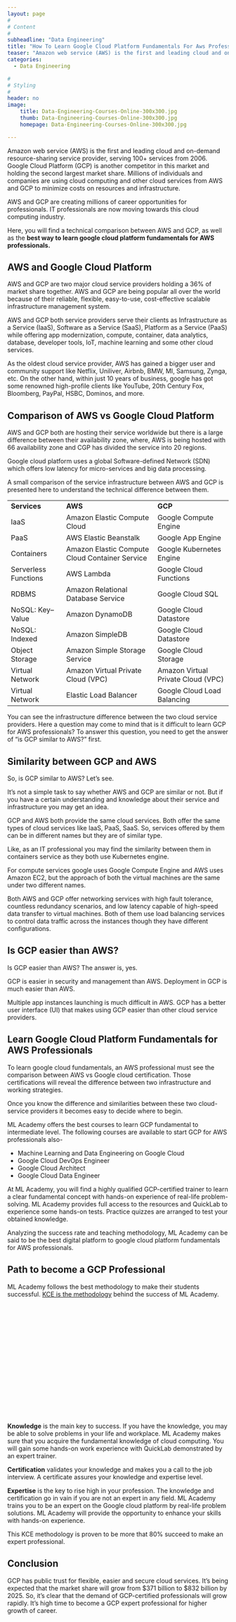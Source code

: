 ```yaml
---
layout: page
#
# Content
#
subheadline: "Data Engineering"
title: "How To Learn Google Cloud Platform Fundamentals For Aws Professionals"
teaser: "Amazon web service (AWS) is the first and leading cloud and on-demand resource-sharing service provider, serving 100+ services from 2006. Google Cloud Platform (GCP) is another competitor in this market and holding the second largest market share. M"
categories:
  - Data Engineering

#
# Styling
#
header: no
image:
    title: Data-Engineering-Courses-Online-300x300.jpg
    thumb: Data-Engineering-Courses-Online-300x300.jpg
    homepage: Data-Engineering-Courses-Online-300x300.jpg

---
```


Amazon web service (AWS) is the first and leading cloud and on-demand resource-sharing service provider, serving 100+ services from 2006. Google Cloud Platform (GCP) is another competitor in this market and holding the second largest market share. Millions of individuals and companies are using cloud computing and other cloud services from AWS and GCP to minimize costs on resources and infrastructure.


AWS and GCP are creating millions of career opportunities for professionals. IT professionals are now moving towards this cloud computing industry.


Here, you will find a technical comparison between AWS and GCP, as well as the **best way to learn google cloud platform fundamentals for AWS professionals.**


**AWS and Google Cloud Platform**
---------------------------------


AWS and GCP are two major cloud service providers holding a 36% of market share together. AWS and GCP are being popular all over the world because of their reliable, flexible, easy-to-use, cost-effective scalable infrastructure management system.


AWS and GCP both service providers serve their clients as Infrastructure as a Service (IaaS), Software as a Service (SaaS), Platform as a Service (PaaS) while offering app modernization, compute, container, data analytics, database, developer tools, IoT, machine learning and some other cloud services.


As the oldest cloud service provider, AWS has gained a bigger user and community support like Netflix, Uniliver, Airbnb, BMW, MI, Samsung, Zynga, etc. On the other hand, within just 10 years of business, google has got some renowned high-profile clients like YouTube, 20th Century Fox, Bloomberg, PayPal, HSBC, Dominos, and more.


**Comparison of AWS vs Google Cloud Platform**
----------------------------------------------


AWS and GCP both are hosting their service worldwide but there is a large difference between their availability zone, where, AWS is being hosted with 66 availability zone and CGP has divided the service into 20 regions.


Google cloud platform uses a global Software-defined Network (SDN) which offers low latency for micro-services and big data processing.


A small comparison of the service infrastructure between AWS and GCP is presented here to understand the technical difference between them.




|  |  |  |
| --- | --- | --- |
| **Services** | **AWS** | **GCP** |
| IaaS | Amazon Elastic Compute Cloud | Google Compute Engine |
| PaaS | AWS Elastic Beanstalk | Google App Engine |
| Containers | Amazon Elastic Compute Cloud Container Service | Google Kubernetes Engine |
| Serverless Functions | AWS Lambda | Google Cloud Functions |
| RDBMS | Amazon Relational Database Service | Google Cloud SQL |
| NoSQL: Key–Value | Amazon DynamoDB | Google Cloud Datastore |
| NoSQL: Indexed | Amazon SimpleDB | Google Cloud Datastore |
| Object Storage | Amazon Simple Storage Service | Google Cloud Storage |
| Virtual Network | Amazon Virtual Private Cloud (VPC) | Amazon Virtual Private Cloud (VPC) |
| Virtual Network | Elastic Load Balancer | Google Cloud Load Balancing |


You can see the infrastructure difference between the two cloud service providers. Here a question may come to mind that is it difficult to learn GCP for AWS professionals? To answer this question, you need to get the answer of “is GCP similar to AWS?” first.


**Similarity between GCP and AWS**
----------------------------------


So, is GCP similar to AWS? Let’s see.


It’s not a simple task to say whether AWS and GCP are similar or not. But if you have a certain understanding and knowledge about their service and infrastructure you may get an idea.


GCP and AWS both provide the same cloud services. Both offer the same types of cloud services like IaaS, PaaS, SaaS. So, services offered by them can be in different names but they are of similar type.


Like, as an IT professional you may find the similarity between them in containers service as they both use Kubernetes engine.


For compute services google uses Google Compute Engine and AWS uses Amazon EC2, but the approach of both the virtual machines are the same under two different names.


Both AWS and GCP offer networking services with high fault tolerance, countless redundancy scenarios, and low latency capable of high-speed data transfer to virtual machines. Both of them use load balancing services to control data traffic across the instances though they have different configurations.


**Is GCP easier than AWS?**
---------------------------


Is GCP easier than AWS? The answer is, yes.


GCP is easier in security and management than AWS. Deployment in GCP is much easier than AWS.


Multiple app instances launching is much difficult in AWS. GCP has a better user interface (UI) that makes using GCP easier than other cloud service providers.


**Learn Google Cloud Platform Fundamentals for AWS Professionals**
------------------------------------------------------------------


To learn google cloud fundamentals, an AWS professional must see the comparison between AWS vs Google cloud certification. Those certifications will reveal the difference between two infrastructure and working strategies.


Once you know the difference and similarities between these two cloud-service providers it becomes easy to decide where to begin.


ML Academy offers the best courses to learn GCP fundamental to intermediate level. The following courses are available to start GCP for AWS professionals also-


* Machine Learning and Data Engineering on Google Cloud
* Google Cloud DevOps Engineer
* Google Cloud Architect
* Google Cloud Data Engineer


At ML Academy, you will find a highly qualified GCP-certified trainer to learn a clear fundamental concept with hands-on experience of real-life problem-solving. ML Academy provides full access to the resources and QuickLab to experience some hands-on tests. Practice quizzes are arranged to test your obtained knowledge.


Analyzing the success rate and teaching methodology, ML Academy can be said to be the best digital platform to google cloud platform fundamentals for AWS professionals.


**Path to become a GCP Professional**
-------------------------------------


ML Academy follows the best methodology to make their students successful. [KCE is the methodology](https://mlacademy.io/kce-process/) behind the success of ML Academy.


![KCE Framework](data:image/svg+xml,%3Csvg%20xmlns='http://www.w3.org/2000/svg'%20viewBox='0%200%201024%20547'%3E%3C/svg%3E)
**Knowledge** is the main key to success. If you have the knowledge, you may be able to solve problems in your life and workplace. ML Academy makes sure that you acquire the fundamental knowledge of cloud computing. You will gain some hands-on work experience with QuickLab demonstrated by an expert trainer.


**Certification** validates your knowledge and makes you a call to the job interview. A certificate assures your knowledge and expertise level.


**Expertise** is the key to rise high in your profession. The knowledge and certification go in vain if you are not an expert in any field. ML Academy trains you to be an expert on the Google cloud platform by real-life problem solutions. ML Academy will provide the opportunity to enhance your skills with hands-on experience.


This KCE methodology is proven to be more that 80% succeed to make an expert professional.


**Conclusion**
--------------


GCP has public trust for flexible, easier and secure cloud services. It’s being expected that the market share will grow from $371 billion to $832 billion by 2025. So, it’s clear that the demand of GCP-certified professionals will grow rapidly. It’s high time to become a GCP expert professional for higher growth of career.



